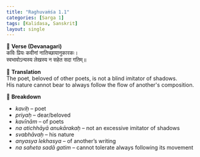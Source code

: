 ```yaml
---
title: "Raghuvaṁśa 1.1"
categories: [Sarga 1]
tags: [Kalidasa, Sanskrit]
layout: single
---
```


🪷 **Verse (Devanagari)**  
कविः प्रियः कवीनां नातिच्छायानुकारकः।  
स्वभावोऽन्यस्य लेखस्य न सहेत सदा गतिम्॥

🧠 **Translation**  
The poet, beloved of other poets, is not a blind imitator of shadows.  
His nature cannot bear to always follow the flow of another's composition.

🧩 **Breakdown**  
- *kaviḥ* – poet  
- *priyaḥ* – dear/beloved  
- *kavīnām* – of poets  
- *na atichhāyā anukārakaḥ* – not an excessive imitator of shadows  
- *svabhāvaḥ* – his nature  
- *anyasya lekhasya* – of another’s writing  
- *na saheta sadā gatim* – cannot tolerate always following its movement
